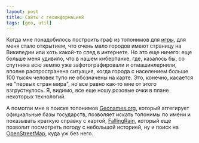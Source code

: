 ```yaml
---
layout: post
title: Сайты с геоинформацией
tags: [geo, util]
---
```

Когда мне понадобилось построить граф из топонимов для [игры](https://interoves.ml/), для меня стало открытием, что очень мало городов имеют страницу на Википедии или хоть какой-то след в интернете. Но это еще ничего: еще больше меня удивило, что в нашем киберпанке, где, казалось бы, со спутника всю землю уже зафотографировали и отмашинлернили, вполне распространена ситуация, когда города с населением больше 100 тысяч человек тупо не обозначены на карте. Это, конечно, касается не "первых стран мира", но все равно как-то мне от этого взгрустнулось. Я, видимо, все еще ношу розовые очки в плане некоторых технологий.

А помогли мне в поиске топонимов [Geonames.org](https://www.geonames.org/), который аггегирует официальные базы государств, позволяет искать топонимы по имени и показывать краткую справку с картой, [FallingRain](http://www.fallingrain.com/world/), который еще позволит посмотреть погоду с небольшой историей, ну и поиск на [OpenStreetMap](https://nominatim.openstreetmap.org), куда уж без него.

